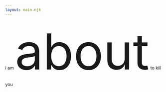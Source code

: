 ```yaml
---
layout: main.njk
---
```


<style>
p {
  color: var(--color-background-mute);
}

.huge {
  color: var(--color-text);
  font-size: 10rem;
}
</style>

i am <span class="huge">about</span> to kill you

